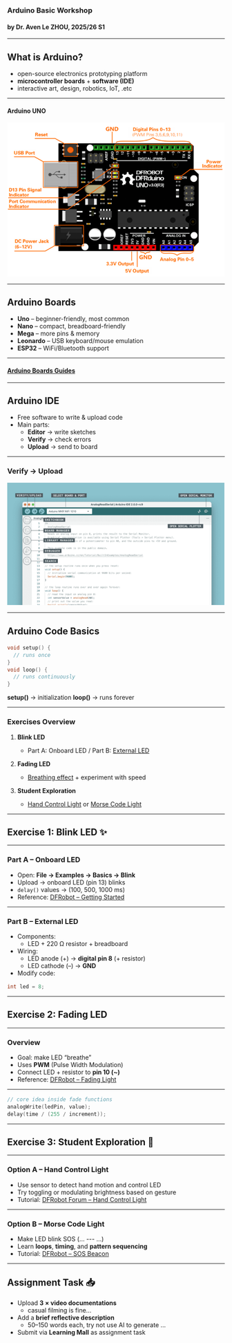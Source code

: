 ### Arduino Basic Workshop  

#### by Dr. Aven Le ZHOU, 2025/26 S1

---

## What is Arduino?  
- open-source electronics prototyping platform  
- **microcontroller boards** + **software (IDE)**  
- interactive art, design, robotics, IoT, .etc  

----

#### Arduino UNO

![arudino uno](images/arduino.png)

----

## Arduino Boards  
- **Uno** – beginner-friendly, most common  
- **Nano** – compact, breadboard-friendly  
- **Mega** – more pins & memory  
- **Leonardo** – USB keyboard/mouse emulation  
- **ESP32** – WiFi/Bluetooth support  

----

#### [Arduino Boards Guides](https://www.dfrobot.com/blog-1540.html?srsltid=AfmBOooyno3QZObH8bNBupJTIXjaNhtBHoUY2MiDHn-fN6cUP0jIdwuo)


----

## Arduino IDE  
- Free software to write & upload code  
- Main parts:  
  - **Editor** → write sketches  
  - **Verify** → check errors  
  - **Upload** → send to board  
  <!-- - **Serial Monitor** → read sensor data   -->

----

### Verify → Upload
![verify](images/verify.png)

----

## Arduino Code Basics  

```cpp
void setup() {
  // runs once
}
void loop() {
  // runs continuously
}
```

**setup()** → initialization
**loop()** → runs forever


---

### Exercises Overview  

1. **Blink LED**  
   - Part A: Onboard LED / Part B: [External LED](https://mc.dfrobot.com.cn/thread-1042-1-1.html)

2. **Fading LED**  
   - [Breathing effect](https://learn.dfrobot.com/makelog-314842.html) + experiment with speed  

3. **Student Exploration**  
   - [Hand Control Light](https://mc.dfrobot.com.cn/thread-321466-1-1.html?fromuid=864588)  or [Morse Code Light](https://learn.dfrobot.com/makelog-314840.html)  

---

## Exercise 1: Blink LED ✨  

----

### Part A – Onboard LED  
- Open: **File → Examples → Basics → Blink**  
- Upload → onboard LED (pin 13) blinks  
-  `delay()` values  → (100, 500, 1000 ms)  
- Reference: [DFRobot – Getting Started](https://learn.dfrobot.com/makelog-314826.html)  

----

### Part B – External LED
- Components: 
  - LED + 220 Ω resistor + breadboard  
- Wiring:  
  - LED anode (+) → **digital pin 8** (+ resistor)  
  - LED cathode (–) → **GND**  
- Modify code:  

```cpp
int led = 8;
```

---

## Exercise 2: Fading LED

----

### Overview  
- Goal: make LED “breathe”  
- Uses **PWM** (Pulse Width Modulation)  
- Connect LED + resistor to **pin 10 (~)**  
- Reference: [DFRobot – Fading Light](https://learn.dfrobot.com/makelog-314842.html)  

----

```cpp
// core idea inside fade functions
analogWrite(ledPin, value);
delay(time / (255 / increment));
```

---

## Exercise 3: Student Exploration 🎯  

----

### Option A – Hand Control Light  
- Use sensor to detect hand motion and control LED  
- Try toggling or modulating brightness based on gesture  
- Tutorial: [DFRobot Forum – Hand Control Light](https://mc.dfrobot.com.cn/thread-321466-1-1.html?fromuid=864588)  

----

### Option B – Morse Code Light  
- Make LED blink SOS (... --- …)  
- Learn **loops**, **timing**, and **pattern sequencing**  
- Tutorial: [DFRobot – SOS Beacon](https://learn.dfrobot.com/makelog-314840.html)  

---

## Assignment Task 📥  

- Upload **3 × video documentations**  
    - casual filming is fine...
- Add a **brief reflective description** 
    - 50–150 words each, try not use AI to generate ...
- Submit via **Learning Mall** as assignment task  